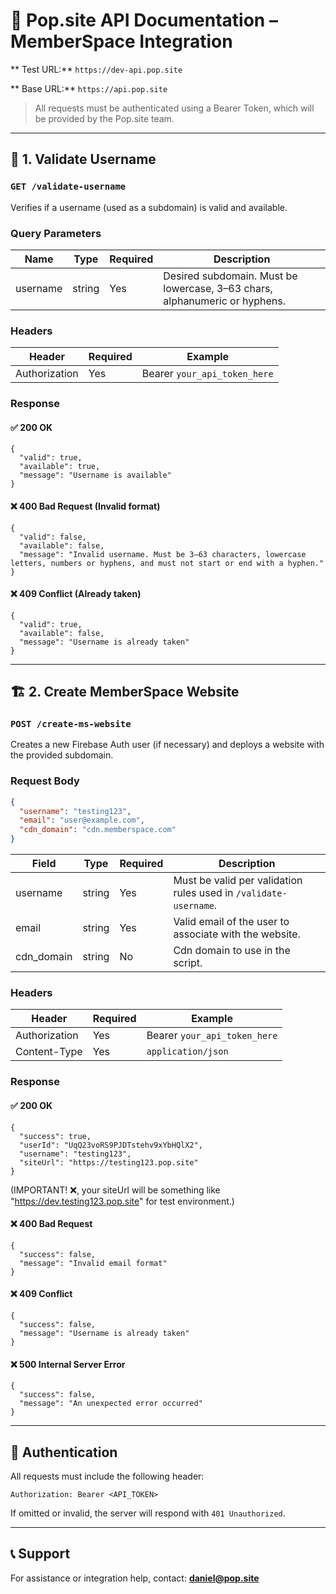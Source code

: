 # 📘 Pop.site API Documentation – MemberSpace Integration

** Test URL:** `https://dev-api.pop.site`

** Base URL:** `https://api.pop.site`  

> All requests must be authenticated using a Bearer Token, which will be provided by the Pop.site team.

---

## 🧪 1. Validate Username

### `GET /validate-username`

Verifies if a username (used as a subdomain) is valid and available.

### Query Parameters

| Name     | Type   | Required | Description                                                                 |
|----------|--------|----------|-----------------------------------------------------------------------------|
| username | string | Yes      | Desired subdomain. Must be lowercase, 3–63 chars, alphanumeric or hyphens. |

### Headers

| Header        | Required | Example                     |
|---------------|----------|-----------------------------|
| Authorization | Yes      | Bearer `your_api_token_here`|

### Response

#### ✅ 200 OK

```
{
  "valid": true,
  "available": true,
  "message": "Username is available"
}
```

#### ❌ 400 Bad Request (Invalid format)

```
{
  "valid": false,
  "available": false,
  "message": "Invalid username. Must be 3–63 characters, lowercase letters, numbers or hyphens, and must not start or end with a hyphen."
}
```

#### ❌ 409 Conflict (Already taken)

```
{
  "valid": true,
  "available": false,
  "message": "Username is already taken"
}
```

---

## 🏗 2. Create MemberSpace Website

### `POST /create-ms-website`

Creates a new Firebase Auth user (if necessary) and deploys a website with the provided subdomain.

### Request Body

```json
{
  "username": "testing123",
  "email": "user@example.com",
  "cdn_domain": "cdn.memberspace.com"
}
```

| Field     | Type   | Required | Description                                                       |
|-----------|--------|----------|-------------------------------------------------------------------|
| username  | string | Yes      | Must be valid per validation rules used in `/validate-username`.  |
| email     | string | Yes      | Valid email of the user to associate with the website.            |
| cdn_domain| string | No       | Cdn domain to use in the script.                                  |

### Headers

| Header        | Required | Example                     |
|---------------|----------|-----------------------------|
| Authorization | Yes      | Bearer `your_api_token_here`|
| Content-Type  | Yes      | `application/json`          |

### Response

#### ✅ 200 OK

```
{
  "success": true,
  "userId": "UqQ23voRS9PJDTstehv9xYbHQlX2",
  "username": "testing123",
  "siteUrl": "https://testing123.pop.site"
}
```
(IMPORTANT! ❌, your siteUrl will be something like "https://dev.testing123.pop.site" for test environment.)

#### ❌ 400 Bad Request

```
{
  "success": false,
  "message": "Invalid email format"
}
```

#### ❌ 409 Conflict

```
{
  "success": false,
  "message": "Username is already taken"
}
```

#### ❌ 500 Internal Server Error

```
{
  "success": false,
  "message": "An unexpected error occurred"
}
```

---

## 🔐 Authentication

All requests must include the following header:

```
Authorization: Bearer <API_TOKEN>
```

If omitted or invalid, the server will respond with `401 Unauthorized`.

---

## 📞 Support

For assistance or integration help, contact: **daniel@pop.site**
